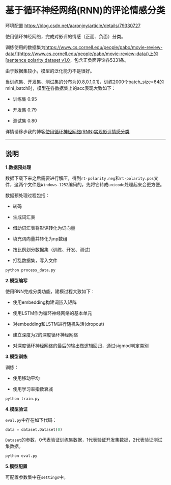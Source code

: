 # 基于循环神经网络(RNN)的评论情感分类

环境配置
https://blog.csdn.net/aaronjny/article/details/79330727

使用循环神经网络，完成对影评的情感（正面、负面）分类。

训练使用的数据集为[https://www.cs.cornell.edu/people/pabo/movie-review-data/](https://www.cs.cornell.edu/people/pabo/movie-review-data/)上的[sentence polarity dataset v1.0](https://www.cs.cornell.edu/people/pabo/movie-review-data/rt-polaritydata.tar.gz)，包含正负面评论各5331条。

由于数据集较小，模型的泛化能力不是很好。

当训练集、开发集、测试集的分布为[0.8,0.1,0.1]，训练2000个batch_size=64的mini_batch时，模型在各数据集上的acc表现大致如下：

- 训练集 0.95

- 开发集 0.79

- 测试集 0.80

详情请移步我的博客[使用循环神经网络(RNN)实现影评情感分类](http://blog.csdn.net/aaronjny/article/details/79561115)

-------------------

## 说明

**1.数据预处理**

数据下载下来之后需要进行解压，得到`rt-polarity.neg`和`rt-polarity.pos`文件，这两个文件是`Windows-1252`编码的，先将它转成`unicode`处理起来会更方便。

数据预处理过程包括：

- 转码

- 生成词汇表

- 借助词汇表将影评转化为词向量

- 填充词向量并转化为np数组

- 按比例划分数据集（训练、开发、测试）

- 打乱数据集，写入文件

```cmd
python process_data.py 
```


**2.模型编写**

使用RNN完成分类功能，建模过程大致如下：

- 使用embedding构建词嵌入矩阵

- 使用LSTM作为循环神经网络的基本单元

- 对embedding和LSTM进行随机失活(dropout)

- 建立深度为2的深度循环神经网络

- 对深度循环神经网络的最后的输出做逻辑回归，通过sigmod判定类别


**3.模型训练**

训练：

- 使用移动平均

- 使用学习率指数衰减

```cmd
python train.py
```


**4.模型验证**

`eval.py`中存在如下代码：

```python
data = dataset.Dataset(0)
```

`Dataset`的参数，0代表验证训练集数据，1代表验证开发集数据，2代表验证测试集数据。

```cmd
python eval.py
```

**5.模型配置**

可配置参数集中在`settings`中。

